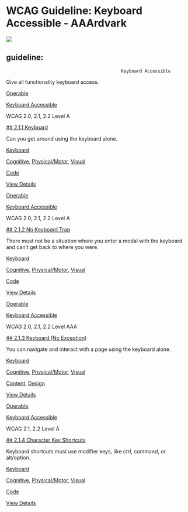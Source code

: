 # WCAG Guideline: Keyboard Accessible - AAArdvark

![](https://aaardvarkaccessibility.com/wp-content/uploads/2025/05/Keyboard.svg) 
## guideline:    
                                            

                                                Keyboard Accessible

Give all functionality keyboard access.

[Operable](https://aaardvarkaccessibility.com/wcag-principle/operable/)

[Keyboard Accessible](https://aaardvarkaccessibility.com/wcag-guideline/keyboard-accessible/)

WCAG 2.0, 2.1, 2.2
Level A

[## 2.1.1 Keyboard](https://aaardvarkaccessibility.com/wcag-plain-english/2-1-1-keyboard/)

Can you get around using the keyboard alone.

[Keyboard](https://aaardvarkaccessibility.com/wcag-theme/keyboard/) 

 

[Cognitive](https://aaardvarkaccessibility.com/wcag-disability/cognitive/), [Physical/Motor](https://aaardvarkaccessibility.com/wcag-disability/physical-motor/), [Visual](https://aaardvarkaccessibility.com/wcag-disability/visual/) 

 

[Code](https://aaardvarkaccessibility.com/wcag-responsibility/code/) 

[View Details](https://aaardvarkaccessibility.com/wcag-plain-english/2-1-1-keyboard/)

[Operable](https://aaardvarkaccessibility.com/wcag-principle/operable/)

[Keyboard Accessible](https://aaardvarkaccessibility.com/wcag-guideline/keyboard-accessible/)

WCAG 2.0, 2.1, 2.2
Level A

[## 2.1.2 No Keyboard Trap](https://aaardvarkaccessibility.com/wcag-plain-english/2-1-2-no-keyboard-trap/)

There must not be a situation where you enter a modal with the keyboard and can’t get back to where you were.

[Keyboard](https://aaardvarkaccessibility.com/wcag-theme/keyboard/) 

 

[Cognitive](https://aaardvarkaccessibility.com/wcag-disability/cognitive/), [Physical/Motor](https://aaardvarkaccessibility.com/wcag-disability/physical-motor/), [Visual](https://aaardvarkaccessibility.com/wcag-disability/visual/) 

 

[Code](https://aaardvarkaccessibility.com/wcag-responsibility/code/) 

[View Details](https://aaardvarkaccessibility.com/wcag-plain-english/2-1-2-no-keyboard-trap/)

[Operable](https://aaardvarkaccessibility.com/wcag-principle/operable/)

[Keyboard Accessible](https://aaardvarkaccessibility.com/wcag-guideline/keyboard-accessible/)

WCAG 2.0, 2.1, 2.2
Level AAA

[## 2.1.3 Keyboard (No Exception)](https://aaardvarkaccessibility.com/wcag-plain-english/2-1-3-keyboard-no-exception/)

You can navigate and interact with a page using the keyboard alone.

[Keyboard](https://aaardvarkaccessibility.com/wcag-theme/keyboard/) 

 

[Cognitive](https://aaardvarkaccessibility.com/wcag-disability/cognitive/), [Physical/Motor](https://aaardvarkaccessibility.com/wcag-disability/physical-motor/), [Visual](https://aaardvarkaccessibility.com/wcag-disability/visual/) 

 

[Content](https://aaardvarkaccessibility.com/wcag-responsibility/content/), [Design](https://aaardvarkaccessibility.com/wcag-responsibility/design/) 

[View Details](https://aaardvarkaccessibility.com/wcag-plain-english/2-1-3-keyboard-no-exception/)

[Operable](https://aaardvarkaccessibility.com/wcag-principle/operable/)

[Keyboard Accessible](https://aaardvarkaccessibility.com/wcag-guideline/keyboard-accessible/)

WCAG 2.1, 2.2
Level A

[## 2.1.4 Character Key Shortcuts](https://aaardvarkaccessibility.com/wcag-plain-english/2-1-4-character-key-shortcuts/)

Keyboard shortcuts must use modifier keys, like ctrl, command, or alt/option.

[Keyboard](https://aaardvarkaccessibility.com/wcag-theme/keyboard/) 

 

[Cognitive](https://aaardvarkaccessibility.com/wcag-disability/cognitive/), [Physical/Motor](https://aaardvarkaccessibility.com/wcag-disability/physical-motor/), [Visual](https://aaardvarkaccessibility.com/wcag-disability/visual/) 

 

[Code](https://aaardvarkaccessibility.com/wcag-responsibility/code/) 

[View Details](https://aaardvarkaccessibility.com/wcag-plain-english/2-1-4-character-key-shortcuts/)

 

